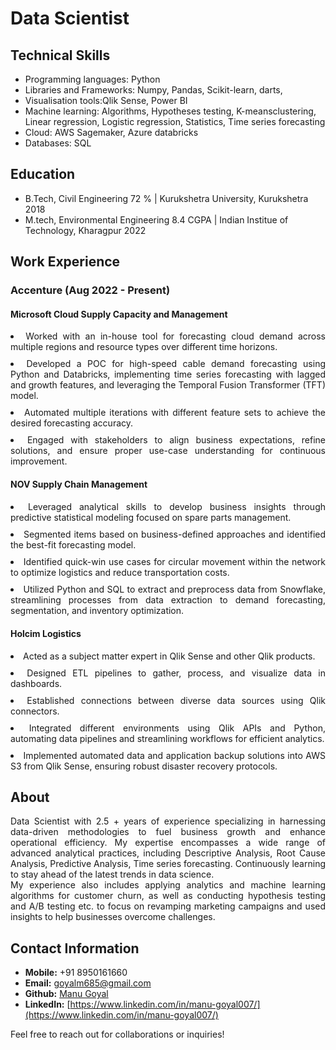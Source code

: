 # Data Scientist

## Technical Skills
- Programming languages: Python
- Libraries and Frameworks: Numpy, Pandas, Scikit-​learn, darts,
- Visualisation tools:Qlik Sense, Power BI
- Machine learning: Algorithms, Hypotheses ​testing, K-​means ​clustering, Linear ​regression, Logistic ​regression, Statistics, Time series forecasting
- Cloud: AWS Sagemaker, Azure databricks
- Databases: SQL

## Education
- B.Tech, Civil Engineering 72 % | Kurukshetra University, Kurukshetra 2018
- M.tech, Environmental Engineering 8.4 CGPA | Indian Institue of Technology, Kharagpur 2022

## Work Experience

### Accenture (Aug 2022 - Present)
#### Microsoft Cloud Supply Capacity and Management

<div style="text-align: justify; margin-bottom: 20px;">
  <ui>
    <li style = "margin-bottom: 10px;">
      Worked with an in-house tool for forecasting cloud demand across multiple regions and resource types over different time horizons.
    </li>
    <li style = "margin-bottom: 10px;">
      Developed a POC for high-speed cable demand forecasting using Python and Databricks, implementing time series forecasting with lagged and growth features, and leveraging the Temporal Fusion Transformer (TFT) model.
    </li>
    <li style = "margin-bottom: 10px;">
      Automated multiple iterations with different feature sets to achieve the desired forecasting accuracy.
    </li>
    <li style = "margin-bottom: 10px;">
      Engaged with stakeholders to align business expectations, refine solutions, and ensure proper use-case understanding for continuous improvement.
    </li>
  </ui>
</div>

#### NOV Supply Chain Management
<div style="text-align: justify; margin-bottom: 20px;">
  <ui>
    <li style = "margin-bottom: 10px;">
      Leveraged analytical skills to develop business insights through predictive statistical modeling focused on spare parts management.
    </li>
    <li style = "margin-bottom: 10px;">
      Segmented items based on business-defined approaches and identified the best-fit forecasting model.
    </li>
    <li style = "margin-bottom: 10px;">
      Identified quick-win use cases for circular movement within the network to optimize logistics and reduce transportation costs.
    </li>
    <li style = "margin-bottom: 10px;">
      Utilized Python and SQL to extract and preprocess data from Snowflake, streamlining processes from data extraction to demand forecasting, segmentation, and inventory optimization.
    </li>
  </ui>
</div>

#### Holcim Logistics
<div style="text-align: justify; margin-bottom: 20px;">
  <ui>
    <li style = "margin-bottom: 10px;">
      Acted as a subject matter expert in Qlik Sense and other Qlik products.
    </li>
    <li style = "margin-bottom: 10px;">
      Designed ETL pipelines to gather, process, and visualize data in dashboards.
    </li>
    <li style = "margin-bottom: 10px;">
      Established connections between diverse data sources using Qlik connectors.
    </li>
    <li style = "margin-bottom: 10px;">
      Integrated different environments using Qlik APIs and Python, automating data pipelines and streamlining workflows for efficient analytics.
    </li>
    <li style = "margin-bottom: 10px;">
      Implemented automated data and application backup solutions into AWS S3 from Qlik Sense, ensuring robust disaster recovery protocols.
    </li>
  </ui>
</div>


## About

<div style="text-align: justify; margin-bottom: 20px;">
Data Scientist with 2.5 + years of experience specializing in harnessing data-driven methodologies to fuel business growth and enhance operational efficiency. My expertise encompasses a wide range of advanced analytical practices, including Descriptive Analysis, Root Cause Analysis, Predictive Analysis, Time series forecasting. Continuously learning to stay ahead of the latest trends in data science.
  
<br>
My experience also includes applying analytics and machine learning algorithms for customer churn, as well as conducting hypothesis testing and A/B testing etc. to focus on revamping marketing campaigns and used insights to help businesses overcome challenges.
</div>

## Contact Information
- **Mobile:** +91 8950161660
- **Email:** [goyalm685@gmail.com](mailto:goyalm685@gmail.com)
- **Github:** [Manu Goyal](https://github.com/manu-goyal007)
- **LinkedIn:** [https://www.linkedin.com/in/manu-goyal007/](https://www.linkedin.com/in/manu-goyal007/)


Feel free to reach out for collaborations or inquiries!
